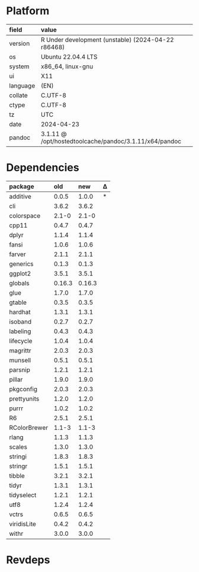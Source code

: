 # Platform

|field    |value                                                  |
|:--------|:------------------------------------------------------|
|version  |R Under development (unstable) (2024-04-22 r86468)     |
|os       |Ubuntu 22.04.4 LTS                                     |
|system   |x86_64, linux-gnu                                      |
|ui       |X11                                                    |
|language |(EN)                                                   |
|collate  |C.UTF-8                                                |
|ctype    |C.UTF-8                                                |
|tz       |UTC                                                    |
|date     |2024-04-23                                             |
|pandoc   |3.1.11 @ /opt/hostedtoolcache/pandoc/3.1.11/x64/pandoc |

# Dependencies

|package      |old    |new    |Δ  |
|:------------|:------|:------|:--|
|additive     |0.0.5  |1.0.0  |*  |
|cli          |3.6.2  |3.6.2  |   |
|colorspace   |2.1-0  |2.1-0  |   |
|cpp11        |0.4.7  |0.4.7  |   |
|dplyr        |1.1.4  |1.1.4  |   |
|fansi        |1.0.6  |1.0.6  |   |
|farver       |2.1.1  |2.1.1  |   |
|generics     |0.1.3  |0.1.3  |   |
|ggplot2      |3.5.1  |3.5.1  |   |
|globals      |0.16.3 |0.16.3 |   |
|glue         |1.7.0  |1.7.0  |   |
|gtable       |0.3.5  |0.3.5  |   |
|hardhat      |1.3.1  |1.3.1  |   |
|isoband      |0.2.7  |0.2.7  |   |
|labeling     |0.4.3  |0.4.3  |   |
|lifecycle    |1.0.4  |1.0.4  |   |
|magrittr     |2.0.3  |2.0.3  |   |
|munsell      |0.5.1  |0.5.1  |   |
|parsnip      |1.2.1  |1.2.1  |   |
|pillar       |1.9.0  |1.9.0  |   |
|pkgconfig    |2.0.3  |2.0.3  |   |
|prettyunits  |1.2.0  |1.2.0  |   |
|purrr        |1.0.2  |1.0.2  |   |
|R6           |2.5.1  |2.5.1  |   |
|RColorBrewer |1.1-3  |1.1-3  |   |
|rlang        |1.1.3  |1.1.3  |   |
|scales       |1.3.0  |1.3.0  |   |
|stringi      |1.8.3  |1.8.3  |   |
|stringr      |1.5.1  |1.5.1  |   |
|tibble       |3.2.1  |3.2.1  |   |
|tidyr        |1.3.1  |1.3.1  |   |
|tidyselect   |1.2.1  |1.2.1  |   |
|utf8         |1.2.4  |1.2.4  |   |
|vctrs        |0.6.5  |0.6.5  |   |
|viridisLite  |0.4.2  |0.4.2  |   |
|withr        |3.0.0  |3.0.0  |   |

# Revdeps

